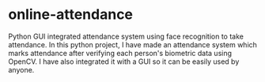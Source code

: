 # online-attendance

Python GUI integrated attendance system using face recognition to take attendance. In this python project, I have made an attendance system which marks attendance after verifying each person's biometric data using OpenCV. I have also integrated it with a GUI so it can be easily used by anyone.
